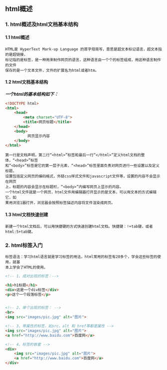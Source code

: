 ## html概述

### 1. html概述及html文档基本结构

#### 1.1 html概述

    HTML是 HyperText Mark-up Language 的首字母简写，意思是超文本标记语言，超文本指的是超链接，
    标记指的是标签，是一种用来制作网页的语言，这种语言由一个个的标签组成，用这种语言制作的文件
    保存的是一个文本文件，文件的扩展名为html或者htm。


#### 1.2 html文档基本结构

***一个html的基本结构如下：***

```html
<!DOCTYPE html>
<html>
    <head>
        <meta charset="UTF-8">
        <title>网页标题</title>
    </head>
    <body>
          网页显示内容
    </body>
</html>
```


    第一行是文档声明，第二行“<html>”标签和最后一行“</html>”定义html文档的整体，“<head>”标签
    和“<body>”标签是它的第一层子元素，“<head>”标签里面负责对网页进行一些设置以及定义标题，
    设置包括定义网页的编码格式，外链css样式文件和javascript文件等，设置的内容不会显示在网页
    上，标题的内容会显示在标题栏，“<body>”内编写网页上显示的内容。
    一个html文件就是一个网页，html文件用编辑器打开显示的是文本，可以用文本的方式编辑它，如
    果用浏览1器打开，浏览器会按照标签描述内容将文件渲染成网页。


#### 1.3 html文档快速创建

    
    新建一个html文档后，可以用快捷键的方式快速创建html文档。快捷键：!+tab键，或者 html:5+tab键。


### 2. html标签入门


    标签语法：学习html语言就是学习标签的用法，html常用的标签有20多个，学会这些标签的使用，就基
    本上学会了HTML的使用。


```html
<!-- 1、成对出现的标签：-->

<h1>h1标题</h1>
<div>这是一个div标签</div>
<p>这个一个段落标签</p>


<!-- 2、单个出现的标签： -->
<br>
<img src="images/pic.jpg" alt="图片">

<!-- 3、带属性的标签，如src、alt 和 href等都是属性 -->
<img src="images/pic.jpg" alt="图片">
<a href="http://www.baidu.com">百度网</a>

<!-- 4、标签的嵌套 -->
<div>
    <img src="images/pic.jpg" alt="图片">
    <a href="http://www.baidu.com">百度网</a>
</div>
```




